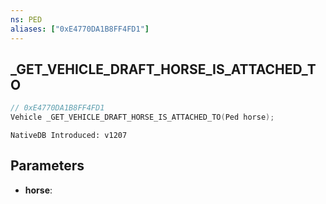 ```yaml
---
ns: PED
aliases: ["0xE4770DA1B8FF4FD1"]
---
```

## _GET_VEHICLE_DRAFT_HORSE_IS_ATTACHED_TO

```c
// 0xE4770DA1B8FF4FD1
Vehicle _GET_VEHICLE_DRAFT_HORSE_IS_ATTACHED_TO(Ped horse);
```

```
NativeDB Introduced: v1207
```

## Parameters
* **horse**:

